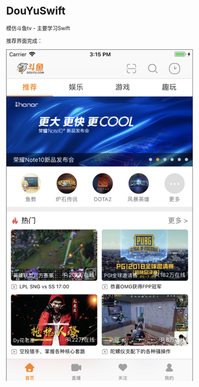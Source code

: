 # DouYuSwift
模仿斗鱼tv - 主要学习Swift

推荐界面完成：

![Image text](https://github.com/yueShenAAA/DouYuSwift/blob/master/DouYuTV/DouYuTV/image_show/屏幕快照%202018-07-31%20下午3.15.07.png)
